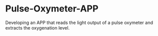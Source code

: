 # Pulse-Oxymeter-APP
Developing an APP that reads the light output of a pulse oxymeter and extracts the oxygenation level.
